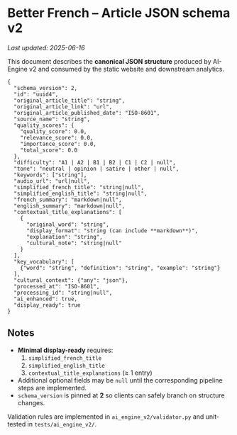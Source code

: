 # Better French – Article JSON schema v2

_Last updated: 2025-06-16_

This document describes the **canonical JSON structure** produced by AI-Engine v2 and consumed by the static website and downstream analytics.

```jsonc
{
  "schema_version": 2,
  "id": "uuid4",
  "original_article_title": "string",
  "original_article_link": "url",
  "original_article_published_date": "ISO-8601",
  "source_name": "string",
  "quality_scores": {
    "quality_score": 0.0,
    "relevance_score": 0.0,
    "importance_score": 0.0,
    "total_score": 0.0
  },
  "difficulty": "A1 | A2 | B1 | B2 | C1 | C2 | null",
  "tone": "neutral | opinion | satire | other | null",
  "keywords": ["string"],
  "audio_url": "url|null",
  "simplified_french_title": "string|null",
  "simplified_english_title": "string|null",
  "french_summary": "markdown|null",
  "english_summary": "markdown|null",
  "contextual_title_explanations": [
    {
      "original_word": "string",
      "display_format": "string (can include **markdown**)",
      "explanation": "string",
      "cultural_note": "string|null"
    }
  ],
  "key_vocabulary": [
    {"word": "string", "definition": "string", "example": "string"}
  ],
  "cultural_context": {"any": "json"},
  "processed_at": "ISO-8601",
  "processing_id": "string|null",
  "ai_enhanced": true,
  "display_ready": true
}
```

Notes
-----
* **Minimal display-ready** requires:
  1. `simplified_french_title`
  2. `simplified_english_title`
  3. `contextual_title_explanations` (≥ 1 entry)
* Additional optional fields may be `null` until the corresponding pipeline steps are implemented.
* `schema_version` is pinned at **2** so clients can safely branch on structure changes.

Validation rules are implemented in `ai_engine_v2/validator.py` and unit-tested in `tests/ai_engine_v2/`. 